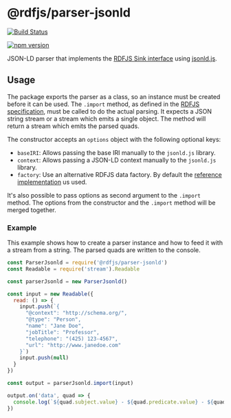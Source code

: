 # @rdfjs/parser-jsonld

[![Build Status](https://travis-ci.org/rdfjs/parser-jsonld.svg?branch=master)](https://travis-ci.org/rdfjs/parser-jsonld)

[![npm version](https://img.shields.io/npm/v/@rdfjs/parser-jsonld.svg)](https://www.npmjs.com/package/@rdfjs/parser-jsonld)

JSON-LD parser that implements the [RDFJS Sink interface](http://rdf.js.org/) using [jsonld.js](https://github.com/digitalbazaar/jsonld.js).

## Usage

The package exports the parser as a class, so an instance must be created before it can be used.
The `.import` method, as defined in the [RDFJS specification](http://rdf.js.org/#sink-interface), must be called to do the actual parsing.
It expects a JSON string stream or a stream which emits a single object.
The method will return a stream which emits the parsed quads.

The constructor accepts an `options` object with the following optional keys:

- `baseIRI`: Allows passing the base IRI manually to the `jsonld.js` library.
- `context`: Allows passing a JSON-LD context manually to the `jsonld.js` library.
- `factory`: Use an alternative RDFJS data factory.
  By default the [reference implementation](https://github.com/rdfjs-base/data-model/) us used.

It's also possible to pass options as second argument to the `.import` method.
The options from the constructor and the `.import` method will be merged together.

### Example

This example shows how to create a parser instance and how to feed it with a stream from a string.
The parsed quads are written to the console.

```javascript
const ParserJsonld = require('@rdfjs/parser-jsonld')
const Readable = require('stream').Readable

const parserJsonld = new ParserJsonld()

const input = new Readable({
  read: () => {
    input.push(`{
      "@context": "http://schema.org/",
      "@type": "Person",
      "name": "Jane Doe",
      "jobTitle": "Professor",
      "telephone": "(425) 123-4567",
      "url": "http://www.janedoe.com"
    }`)
    input.push(null)
  }
})

const output = parserJsonld.import(input)

output.on('data', quad => {
  console.log(`${quad.subject.value} - ${quad.predicate.value} - ${quad.object.value}`)
})
```
